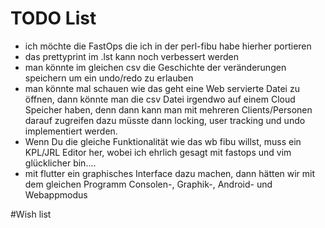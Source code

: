 # TODO List
* ich möchte die FastOps die ich in der perl-fibu habe hierher portieren
* das prettyprint im .lst kann noch verbessert werden
* man könnte im gleichen csv die Geschichte der veränderungen speichern um ein undo/redo zu erlauben
* man könnte mal schauen wie das geht eine Web servierte Datei zu öffnen, dann könnte man die csv Datei irgendwo auf einem Cloud Speicher haben, denn dann kann man  mit mehreren Clients/Personen darauf zugreifen dazu müsste dann locking, user tracking und undo implementiert werden.
* Wenn Du die gleiche Funktionalität wie das wb fibu willst, muss ein KPL/JRL Editor her, wobei ich ehrlich gesagt mit fastops und vim glücklicher bin....
* mit flutter ein graphisches Interface dazu machen, dann hätten wir mit dem gleichen Programm Consolen-, Graphik-, Android- und Webappmodus


#Wish list
